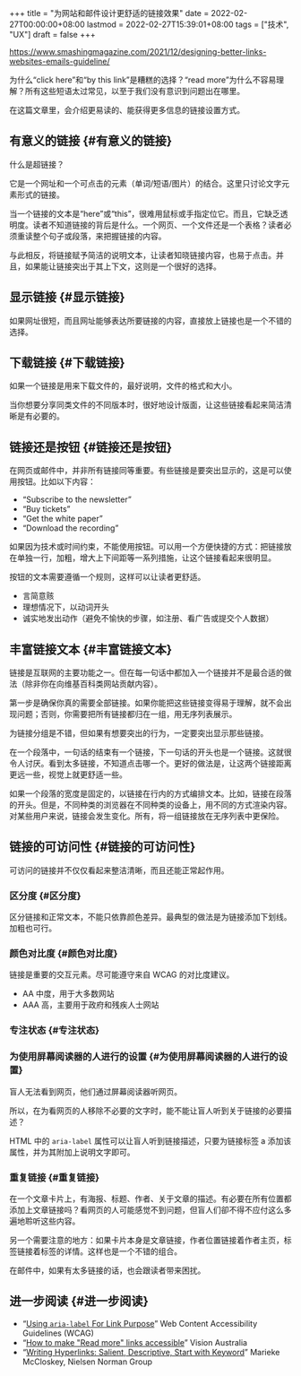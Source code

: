 +++
title = "为网站和邮件设计更舒适的链接效果"
date = 2022-02-27T00:00:00+08:00
lastmod = 2022-02-27T15:39:01+08:00
tags = ["技术", "UX"]
draft = false
+++

<https://www.smashingmagazine.com/2021/12/designing-better-links-websites-emails-guideline/>

为什么“click here”和“by this link”是糟糕的选择？“read more”为什么不容易理解？所有这些短语太过常见，以至于我们没有意识到问题出在哪里。

在这篇文章里，会介绍更易读的、能获得更多信息的链接设置方式。


## 有意义的链接 {#有意义的链接}

什么是超链接？

它是一个网址和一个可点击的元素（单词/短语/图片）的结合。这里只讨论文字元素形式的链接。

当一个链接的文本是“here”或“this”，很难用鼠标或手指定位它。而且，它缺乏透明度。读者不知道链接的背后是什么。一个网页、一个文件还是一个表格？读者必须重读整个句子或段落，来把握链接的内容。

与此相反，将链接赋予简洁的说明文本，让读者知晓链接内容，也易于点击。并且，如果能让链接突出于其上下文，这则是一个很好的选择。


## 显示链接 {#显示链接}

如果网址很短，而且网址能够表达所要链接的内容，直接放上链接也是一个不错的选择。


## 下载链接 {#下载链接}

如果一个链接是用来下载文件的，最好说明，文件的格式和大小。

当你想要分享同类文件的不同版本时，很好地设计版面，让这些链接看起来简洁清晰是有必要的。


## 链接还是按钮 {#链接还是按钮}

在网页或邮件中，并非所有链接同等重要。有些链接是要突出显示的，这是可以使用按钮。比如以下内容：

-   “Subscribe to the newsletter”
-   “Buy tickets”
-   “Get the white paper”
-   “Download the recording”

如果因为技术或时间约束，不能使用按钮。可以用一个方便快捷的方式：把链接放在单独一行，加粗，增大上下间距等一系列措施，让这个链接看起来很明显。

按钮的文本需要遵循一个规则，这样可以让读者更舒适。

-   言简意赅
-   理想情况下，以动词开头
-   诚实地发出动作（避免不愉快的步骤，如注册、看广告或提交个人数据）


## 丰富链接文本 {#丰富链接文本}

链接是互联网的主要功能之一。但在每一句话中都加入一个链接并不是最合适的做法（除非你在向维基百科类网站贡献内容）。

第一步是确保你真的需要全部链接。如果你能把这些链接变得易于理解，就不会出现问题；否则，你需要把所有链接都归在一组，用无序列表展示。

为链接分组是不错，但如果有想要突出的行为，一定要突出显示那些链接。

在一个段落中，一句话的结束有一个链接，下一句话的开头也是一个链接。这就很令人讨厌。看到太多链接，不知道点击哪一个。更好的做法是，让这两个链接距离更远一些，视觉上就更舒适一些。

如果一个段落的宽度是固定的，以链接在行内的方式编排文本。比如，链接在段落的开头。但是，不同种类的浏览器在不同种类的设备上，用不同的方式渲染内容。对某些用户来说，链接会发生变化。所有，将一组链接放在无序列表中更保险。


## 链接的可访问性 {#链接的可访问性}

可访问的链接并不仅仅看起来整洁清晰，而且还能正常起作用。


### 区分度 {#区分度}

区分链接和正常文本，不能只依靠颜色差异。最典型的做法是为链接添加下划线。加粗也可行。


### 颜色对比度 {#颜色对比度}

链接是重要的交互元素。尽可能遵守来自 WCAG 的对比度建议。

-   AA 中度，用于大多数网站
-   AAA 高，主要用于政府和残疾人士网站


### 专注状态 {#专注状态}


### 为使用屏幕阅读器的人进行的设置 {#为使用屏幕阅读器的人进行的设置}

盲人无法看到网页，他们通过屏幕阅读器听网页。

所以，在为看网页的人移除不必要的文字时，能不能让盲人听到关于链接的必要描述？

HTML 中的 `aria-label` 属性可以让盲人听到链接描述，只要为链接标签 a 添加该属性，并为其附加上说明文字即可。


### 重复链接 {#重复链接}

在一个文章卡片上，有海报、标题、作者、关于文章的描述。有必要在所有位置都添加上文章链接吗？看网页的人可能感觉不到问题，但盲人们卻不得不应付这么多遍地聆听这些内容。

另一个需要注意的地方：如果卡片本身是文章链接，作者位置链接着作者主页，标签链接着标签的详情。这样也是一个不错的组合。

在邮件中，如果有太多链接的话，也会跟读者带来困扰。


## 进一步阅读 {#进一步阅读}

-   “[Using `aria-label` For Link Purpose](https://www.w3.org/WAI/WCAG21/Techniques/aria/ARIA8.html)” Web Content Accessibility Guidelines (WCAG)
-   “[How to make "Read more" links accessible](https://www.visionaustralia.org/services/digital-access/blog/how-to-make-read-more-links-accessible)” Vision Australia
-   “[Writing Hyperlinks: Salient, Descriptive, Start with Keyword](https://www.nngroup.com/articles/writing-links/)” Marieke McCloskey, Nielsen Norman Group